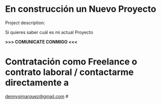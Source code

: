 # En construcción un Nuevo Proyecto #

Project description:
      
Si quieres saber cuál es mi actual Proyecto 
      
 **>>> COMUNICATE CONMIGO <<<**

#  Contratación como Freelance o contrato laboral / contactarme directamente a 
      
  dennysjmarquez@gmail.com #
